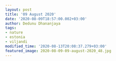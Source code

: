 ```yaml
---
layout: post
title: '09 August 2020'
date: '2020-08-09T18:57:00.002+03:00'
author: Dedunu Dhananjaya
tags:
- nature
- estonia
- viljandi
modified_time: '2020-08-13T20:08:37.279+03:00'
featured_image: 2020-08-09-09-august-2020_48.jpg
---
```

